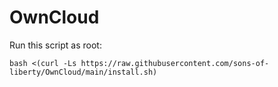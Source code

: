 # OwnCloud

Run this script as root:

`bash <(curl -Ls https://raw.githubusercontent.com/sons-of-liberty/OwnCloud/main/install.sh)`
